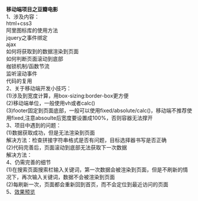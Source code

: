 **移动端项目之豆瓣电影** <br>
  1、涉及内容：<br>
  html+css3<br>
  阿里图标库的使用方法<br>
  jquery之事件绑定<br>
  ajax<br>
  如何将获取到的数据渲染到页面<br>
  如何判断页面滚动到底部<br>
  枷锁机制/函数节流<br>
  监听滚动事件<br>
  代码的复用<br>
  2、关于移动端开发小技巧：<br>
  (1)涉及到宽度计算，用box-sizing:border-box更方便<br>
  (2)移动端单位，一般使用vh或者calc()<br>
  (3)footer固定到页面底部，一般可以使用fixed/absolute/calc()，移动端不推荐使用fixed,注意absoulte后宽度要设置成100%，否则容器无法撑开<br>
  3、项目中遇到的问题：<br>
  (1)数据获取成功，但是无法渲染到页面<br>
  解决方法：检查拼接字符串格式是否有问题，目标选择器书写是否正确<br>
  (2)代码完善后，页面滚动到底部无法获取下一次数据<br>
  解决方法：<br>
  4、仍需完善的细节<br>
  (1)在搜索页面搜索栏输入关键词，第一次数据会被渲染到页面，但是不刷新的情况下，再次输入关键词，数据不会被渲染到页面<br>
  (2)每刷新一次，页面都会重新回到首页，而不会定位到最近访问的页面<br>
  5、[效果预览](https://5iris5.github.io/doubanmovie/index.html)
